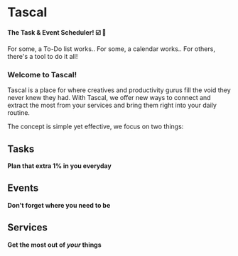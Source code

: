 # Tascal
**The Task &amp; Event Scheduler! :ballot_box_with_check: :calendar:**

For some, a To-Do list works.. For some, a calendar works.. For others, there's a tool to do it all! 

### Welcome to Tascal!
Tascal is a place for where creatives and productivity gurus fill the void they never knew they had. 
With Tascal, we offer new ways to connect and extract the most from your services and bring them right into your daily routine.

The concept is simple yet effective, we focus on two things:

## Tasks
**Plan that extra 1% in you everyday**

## Events
**Don't forget where you need to be**

## Services
**Get the most out of *your* things**
